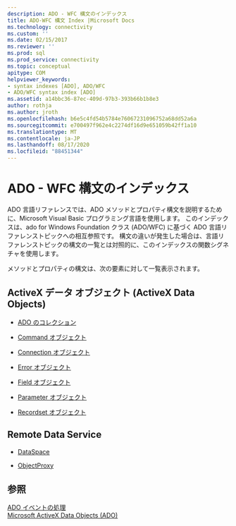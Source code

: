 ```yaml
---
description: ADO - WFC 構文のインデックス
title: ADO-WFC 構文 Index |Microsoft Docs
ms.technology: connectivity
ms.custom: ''
ms.date: 02/15/2017
ms.reviewer: ''
ms.prod: sql
ms.prod_service: connectivity
ms.topic: conceptual
apitype: COM
helpviewer_keywords:
- syntax indexes [ADO], ADO/WFC
- ADO/WFC syntax index [ADO]
ms.assetid: a14bbc36-87ec-409d-97b3-393b66b1b8e3
author: rothja
ms.author: jroth
ms.openlocfilehash: b6e5c4fd54b5784e76067231096752a68dd52a6a
ms.sourcegitcommit: e700497f962e4c2274df16d9e651059b42ff1a10
ms.translationtype: MT
ms.contentlocale: ja-JP
ms.lasthandoff: 08/17/2020
ms.locfileid: "88451344"
---
```

# <a name="ado---wfc-syntax-index"></a>ADO - WFC 構文のインデックス
ADO 言語リファレンスでは、ADO メソッドとプロパティ構文を説明するために、Microsoft Visual Basic プログラミング言語を使用します。 このインデックスは、ado for Windows Foundation クラス (ADO/WFC) に基づく ADO 言語リファレンストピックへの相互参照です。 構文の違いが発生した場合は、言語リファレンストピックの構文の一覧とは対照的に、このインデックスの関数シグネチャを使用します。  
  
 メソッドとプロパティの構文は、次の要素に対して一覧表示されます。  
  
## <a name="activex-data-objects"></a>ActiveX データ オブジェクト (ActiveX Data Objects)  
  
-   [ADO のコレクション](../../../ado/reference/ado-api/collections-ado-wfc-syntax.md)  
  
-   [Command オブジェクト](../../../ado/reference/ado-api/command-ado-wfc-syntax.md)  
  
-   [Connection オブジェクト](../../../ado/reference/ado-api/connection-ado-wfc-syntax.md)  
  
-   [Error オブジェクト](../../../ado/reference/ado-api/error-ado-wfc-syntax.md)  
  
-   [Field オブジェクト](../../../ado/reference/ado-api/field-ado-wfc-syntax.md)  
  
-   [Parameter オブジェクト](../../../ado/reference/ado-api/parameter-ado-wfc-syntax.md)  
  
-   [Recordset オブジェクト](../../../ado/reference/ado-api/recordset-ado-wfc-syntax.md)  
  
## <a name="remote-data-service"></a>Remote Data Service  
  
-   [DataSpace](../../../ado/reference/ado-api/dataspace-ado-wfc-syntax.md)  
  
-   [ObjectProxy](../../../ado/reference/ado-api/objectproxy-ado-wfc-syntax.md)  
  
## <a name="see-also"></a>参照  
 [ADO イベントの処理](../../../ado/guide/data/handling-ado-events.md)   
 [Microsoft ActiveX Data Objects (ADO)](../../../ado/microsoft-activex-data-objects-ado.md)
